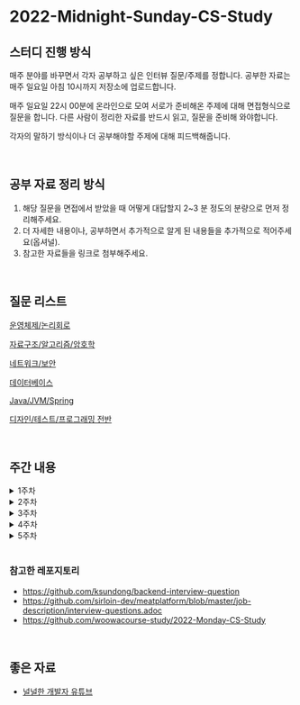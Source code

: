 # 2022-Midnight-Sunday-CS-Study


## 스터디 진행 방식

매주 분야를 바꾸면서 각자 공부하고 싶은 인터뷰 질문/주제를 정합니다. 공부한 자료는 매주 일요일 아침 10시까지 저장소에 업로드합니다.

매주 일요일 22시 00분에 온라인으로 모여 서로가 준비해온 주제에 대해 면접형식으로 질문을 합니다. 다른 사람이 정리한 자료를 반드시 읽고, 질문을 준비해 와야합니다.

각자의 말하기 방식이나 더 공부해야할 주제에 대해 피드백해줍니다.

<br/>

## 공부 자료 정리 방식

1. 해당 질문을 면접에서 받았을 때 어떻게 대답할지 2~3 분 정도의 분량으로 먼저 정리해주세요.
2. 더 자세한 내용이나, 공부하면서 추가적으로 알게 된 내용들을 추가적으로 적어주세요(옵셔널).
3. 참고한 자료들을 링크로 첨부해주세요.


<br/>

## 질문 리스트

[운영체제/논리회로](./OS/README.md)

[자료구조/알고리즘/암호학](./Algo/README.md)

[네트워크/보안](./Network/README.md)

[데이터베이스](./DB/README.md)

[Java/JVM/Spring](./Java/README.md)

[디자인/테스트/프로그래밍 전반](./Design/README.md)

<br/>

## 주간 내용

<details>
<summary>1주차</summary>
<div markdown="1주차">       
  태순 : OS-3
</div>
<div markdown="1주차">       
  벽벽 : OS-5
</div>
<div markdown="1주차">       
  성욱 : OS-17
</div>
</details>

<details>
<summary>2주차</summary>
<div markdown="2주차">       
  태순 : OS-2, Network-15
</div>
<div markdown="2주차">       
  벽벽 : OS-7, Network-12
</div>
<div markdown="2주차">       
  성욱 : OS-20, Network-16
</div>
<div markdown="2주차">       
  현욱 : OS-4, Network-4
</div>
</details>

<details>
<summary>3주차</summary>
<div markdown="3주차">       
  태순 : OS-19, DB-1
</div>
<div markdown="3주차">       
  벽벽 : OS-16, DB-4
</div>
<div markdown="3주차">       
  성욱 : OS-12, DB-7
</div>
<div markdown="3주차">       
  현욱 : OS-10, DB-21
</div>
</details>

<details>
<summary>4주차</summary>
<div markdown="4주차">       
  태순 : DB-18, Network-9
</div>
  <div markdown="4주차">       
  벽벽 : DB-31, Network-1
</div>
<div markdown="4주차">       
  성욱 : DB-16, Network-6
</div>
<div markdown="4주차">       
  현욱 : DB-19, Network-10
</div>
</details>

<details>
<summary>5주차</summary>
<div markdown="5주차">       
  태순 : Design-2, DB-17
</div>
  <div markdown="5주차">       
  벽벽 : 
</div>
<div markdown="5주차">       
  성욱 : Design-1, DB-24
</div>
<div markdown="5주차">       
  현욱 : 
</div>
</details>

<br/>

### 참고한 레포지토리
* https://github.com/ksundong/backend-interview-question
* https://github.com/sirloin-dev/meatplatform/blob/master/job-description/interview-questions.adoc
* https://github.com/woowacourse-study/2022-Monday-CS-Study

<br/>

## 좋은 자료

* [널널한 개발자 유튜브](https://www.youtube.com/channel/UCdGTtaI-ERLjzZNLuBj3X6A)
